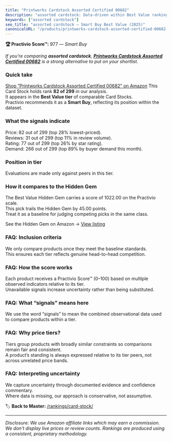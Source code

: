 ```yaml
---
title: "Printworks Cardstock Assorted Certified 00682"
description: "assorted cardstock: Data-driven within Best Value ranking using the Practivio Score™. Positioned by quality, value, demand, findability, momentum."
keywords: ["assorted cardstock"]
seo_title: "assorted cardstock — Smart Buy Best Value (2025)"
canonicalURL: "/products/printworks-cardstock-assorted-certified-00682-B0050MRBEG/"
---
```


**🏆 Practivio Score™:** 977 — _Smart Buy_


*If you're comparing **assorted cardstock**, **[Printworks Cardstock Assorted Certified 00682](https://www.amazon.com/dp/B0050MRBEG?tag=practivio-20)** is a strong alternative to put on your shortlist.*
### Quick take
[Shop “Printworks Cardstock Assorted Certified 00682” on Amazon](https://www.amazon.com/dp/B0050MRBEG?tag=practivio-20)
This Card Stock holds rank **82 of 299** in our analysis.  
It appears in the **Best Value tier** of comparable Card Stocks.  
Practivio recommends it as a **Smart Buy**, reflecting its position within the dataset.

### What the signals indicate
Price: 82 out of 299 (top 28% lowest-priced).  
Reviews: 31 out of 299 (top 11% in review volume).  
Rating: 77 out of 299 (top 26% by star rating).  
Demand: 266 out of 299 (top 89% by buyer demand this month).

### Position in tier
Evaluations are made only against peers in this tier.

### How it compares to the Hidden Gem
The Best Value Hidden Gem carries a score of 1022.00 on the Practivio scale.  
This pick trails the Hidden Gem by 45.00 points.  
Treat it as a baseline for judging competing picks in the same class.  

See the Hidden Gem on Amazon → [View listing](https://www.amazon.com/dp/B006P1EQXA?tag=practivio-20)

### FAQ: Inclusion criteria
We only compare products once they meet the baseline standards.  
This ensures each tier reflects genuine head-to-head competition.

### FAQ: How the score works
Each product receives a Practivio Score™ (0–100) based on multiple observed indicators relative to its tier.  
Unavailable signals increase uncertainty rather than being substituted.

### FAQ: What “signals” means here
We use the word “signals” to mean the combined observational data used to compare products within a tier.

### FAQ: Why price tiers?
Tiers group products with broadly similar constraints so comparisons remain fair and consistent.  
A product’s standing is always expressed relative to its tier peers, not across unrelated price bands.

### FAQ: Interpreting uncertainty
We capture uncertainty through documented evidence and confidence commentary.  
Where data is missing, our approach is conservative, not assumptive.


🏷️ **Back to Master:** [/rankings/card-stock/](/rankings/card-stock/)

---
_Disclosure: We use Amazon affiliate links which may earn a commission. We don’t display live prices or review counts. Rankings are produced using a consistent, proprietary methodology._
